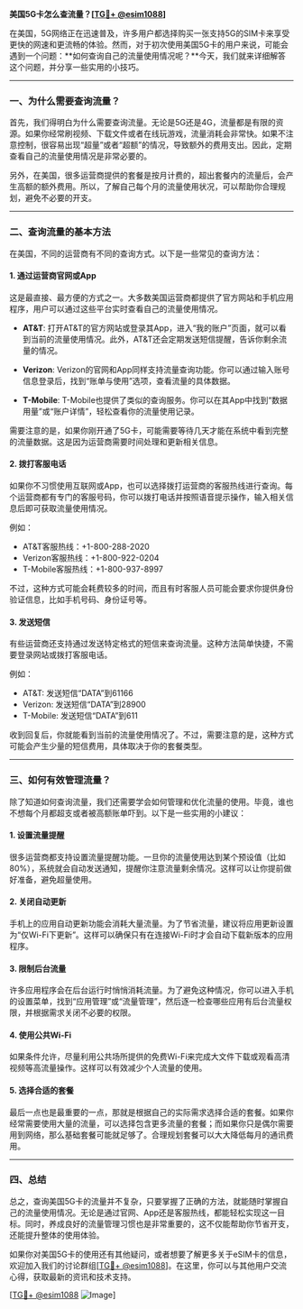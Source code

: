 **美国5G卡怎么查流量？[[TG💪+ @esim1088](https://t.me/s/esim1088)]**

在美国，5G网络正在迅速普及，许多用户都选择购买一张支持5G的SIM卡来享受更快的网速和更流畅的体验。然而，对于初次使用美国5G卡的用户来说，可能会遇到一个问题：**如何查询自己的流量使用情况呢？**今天，我们就来详细解答这个问题，并分享一些实用的小技巧。

---

### 一、为什么需要查询流量？

首先，我们得明白为什么需要查询流量。无论是5G还是4G，流量都是有限的资源。如果你经常刷视频、下载文件或者在线玩游戏，流量消耗会非常快。如果不注意控制，很容易出现“超量”或者“超额”的情况，导致额外的费用支出。因此，定期查看自己的流量使用情况是非常必要的。

另外，在美国，很多运营商提供的套餐是按月计费的，超出套餐内的流量后，会产生高额的额外费用。所以，了解自己每个月的流量使用状况，可以帮助你合理规划，避免不必要的开支。

---

### 二、查询流量的基本方法

在美国，不同的运营商有不同的查询方式。以下是一些常见的查询方法：

#### 1. **通过运营商官网或App**
这是最直接、最方便的方式之一。大多数美国运营商都提供了官方网站和手机应用程序，用户可以通过这些平台实时查看自己的流量使用情况。

- **AT&T**: 打开AT&T的官方网站或登录其App，进入“我的账户”页面，就可以看到当前的流量使用情况。此外，AT&T还会定期发送短信提醒，告诉你剩余流量的情况。
  
- **Verizon**: Verizon的官网和App同样支持流量查询功能。你可以通过输入账号信息登录后，找到“账单与使用”选项，查看流量的具体数据。

- **T-Mobile**: T-Mobile也提供了类似的查询服务。你可以在其App中找到“数据用量”或“账户详情”，轻松查看你的流量使用记录。

需要注意的是，如果你刚开通了5G卡，可能需要等待几天才能在系统中看到完整的流量数据。这是因为运营商需要时间处理和更新相关信息。

#### 2. **拨打客服电话**
如果你不习惯使用互联网或App，也可以选择拨打运营商的客服热线进行查询。每个运营商都有专门的客服号码，你可以拨打电话并按照语音提示操作，输入相关信息后即可获取流量使用情况。

例如：
- AT&T客服热线：+1-800-288-2020
- Verizon客服热线：+1-800-922-0204
- T-Mobile客服热线：+1-800-937-8997

不过，这种方式可能会耗费较多的时间，而且有时客服人员可能会要求你提供身份验证信息，比如手机号码、身份证号等。

#### 3. **发送短信**
有些运营商还支持通过发送特定格式的短信来查询流量。这种方法简单快捷，不需要登录网站或拨打客服电话。

例如：
- AT&T: 发送短信“DATA”到61166
- Verizon: 发送短信“DATA”到28900
- T-Mobile: 发送短信“DATA”到611

收到回复后，你就能看到当前的流量使用情况了。不过，需要注意的是，这种方式可能会产生少量的短信费用，具体取决于你的套餐类型。

---

### 三、如何有效管理流量？

除了知道如何查询流量，我们还需要学会如何管理和优化流量的使用。毕竟，谁也不想每个月都超支或者被高额账单吓到。以下是一些实用的小建议：

#### 1. **设置流量提醒**
很多运营商都支持设置流量提醒功能。一旦你的流量使用达到某个预设值（比如80%），系统就会自动发送通知，提醒你注意流量剩余情况。这样可以让你提前做好准备，避免超量使用。

#### 2. **关闭自动更新**
手机上的应用自动更新功能会消耗大量流量。为了节省流量，建议将应用更新设置为“仅Wi-Fi下更新”。这样可以确保只有在连接Wi-Fi时才会自动下载新版本的应用程序。

#### 3. **限制后台流量**
许多应用程序会在后台运行时悄悄消耗流量。为了避免这种情况，你可以进入手机的设置菜单，找到“应用管理”或“流量管理”，然后逐一检查哪些应用有后台流量权限，并根据需求关闭不必要的权限。

#### 4. **使用公共Wi-Fi**
如果条件允许，尽量利用公共场所提供的免费Wi-Fi来完成大文件下载或观看高清视频等高流量操作。这样可以有效减少个人流量的使用。

#### 5. **选择合适的套餐**
最后一点也是最重要的一点，那就是根据自己的实际需求选择合适的套餐。如果你经常需要使用大量的流量，可以选择包含更多流量的套餐；而如果你只是偶尔需要用到网络，那么基础套餐可能就足够了。合理规划套餐可以大大降低每月的通讯费用。

---

### 四、总结

总之，查询美国5G卡的流量并不复杂，只要掌握了正确的方法，就能随时掌握自己的流量使用情况。无论是通过官网、App还是客服热线，都能轻松实现这一目标。同时，养成良好的流量管理习惯也是非常重要的，这不仅能帮助你节省开支，还能提升整体的使用体验。

如果你对美国5G卡的使用还有其他疑问，或者想要了解更多关于eSIM卡的信息，欢迎加入我们的讨论群组[[TG💪+ @esim1088](https://t.me/s/esim1088)]。在这里，你可以与其他用户交流心得，获取最新的资讯和技术支持。

[[TG💪+ @esim1088](https://t.me/s/esim1088) ![Image](https://i.postimg.cc/4NQfJmqS/Snipaste-2025-05-13-00-14-12.png)]